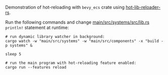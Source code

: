 Demonstration of hot-reloading with `bevy_ecs` crate using [hot-lib-reloader-rs](https://github.com/rksm/hot-lib-reloader-rs?tab=readme-ov-file#hot-reloadable-functions-cannot-be-generic).

Run the following commands and change [main/src/systems/src/lib.rs](main/src/systems/src/lib.rs) `println!` statement at runtime:

```shell
# run dynamic library watcher in background:
cargo watch -w "main/src/systems" -w "main/src/components" -x "build -p systems" &

sleep 5

# run the main program with hot-reloading feature enabled:
cargo run --features reload
```
